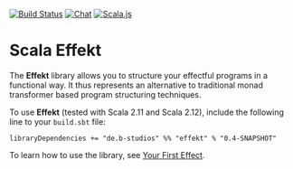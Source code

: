 [![Build Status](https://travis-ci.org/b-studios/scala-effekt.svg?branch=master)](https://travis-ci.org/b-studios/scala-effekt)
[![Chat](https://badges.gitter.im/Join%20Chat.svg)](https://gitter.im/scala-effekt/scala-effekt)
[![Scala.js](http://scala-js.org/assets/badges/scalajs-0.6.27.svg)](http://scala-js.org)

# Scala Effekt
The **Effekt** library allows you to structure your effectful programs
in a functional way. It thus represents an alternative to traditional
monad transformer based program structuring techniques.

To use **Effekt** (tested with Scala 2.11 and Scala 2.12), include the
following line to your `build.sbt` file:

```
libraryDependencies += "de.b-studios" %% "effekt" % "0.4-SNAPSHOT"
```

To learn how to use the library, see [Your First Effect](http://b-studios.de/scala-effekt/guides/getting-started.html).

